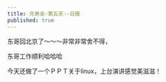 ```yaml
---
title: 兄弟会-第五天--日报
published: true
---
```


东哥回北京了～～～非常非常舍不得，

东哥工作顺利哈哈哈

今天还做了一个ＰＰＴ关于linux，上台演讲感觉美滋滋！











 





